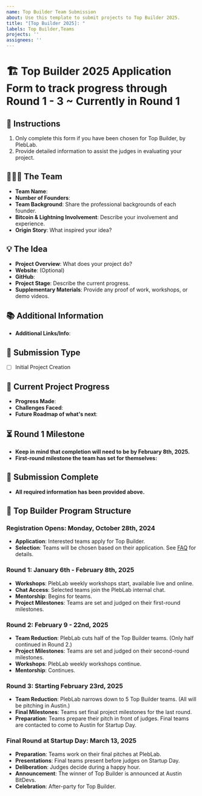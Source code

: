 ```yaml
---
name: Top Builder Team Submission
about: Use this template to submit projects to Top Builder 2025.
title: "[Top Builder 2025]: "
labels: Top Builder,Teams
projects: ''
assignees: ''
---
```



# 🏗️ Top Builder 2025 Application Form to track progress through Round 1 - 3 ~ Currently in Round 1

## 📝 Instructions
1. Only complete this form if you have been chosen for Top Builder, by PlebLab.
2. Provide detailed information to assist the judges in evaluating your project.

## 🧑‍🤝‍🧑 The Team
- **Team Name**:
- **Number of Founders**:
- **Team Background**: Share the professional backgrounds of each founder.
- **Bitcoin & Lightning Involvement**: Describe your involvement and experience.
- **Origin Story**: What inspired your idea?

## 💡 The Idea
- **Project Overview**: What does your project do?
- **Website**: (Optional)
- **GitHub**:
- **Project Stage**: Describe the current progress.
- **Supplementary Materials**: Provide any proof of work, workshops, or demo videos.

## 📚 Additional Information
- **Additional Links/Info**:

## 📌 Submission Type
- [ ] Initial Project Creation

## 🚀 Current Project Progress
- **Progress Made**:
- **Challenges Faced**:
- **Future Roadmap of what's next**:

## ⏳ Round 1 Milestone
- **Keep in mind that completion will need to be by February 8th, 2025.**
- **First-round milestone the team has set for themselves:**

## 📝 Submission Complete
- **All required information has been provided above.**

## 📅 Top Builder Program Structure
### Registration Opens: Monday, October 28th, 2024
- **Application**: Interested teams apply for Top Builder.
- **Selection**: Teams will be chosen based on their application. See [FAQ](Top-Builder-Season-2) for details.

### Round 1: January 6th - February 8th, 2025
- **Workshops**: PlebLab weekly workshops start, available live and online.
- **Chat Access**: Selected teams join the PlebLab internal chat.
- **Mentorship**: Begins for teams.
- **Project Milestones**: Teams are set and judged on their first-round milestones.

### Round 2: February 9 - 22nd, 2025
- **Team Reduction**: PlebLab cuts half of the Top Builder teams. (Only half continued in Round 2.)
- **Project Milestones**: Teams are set and judged on their second-round milestones.
- **Workshops**: PlebLab weekly workshops continue.
- **Mentorship**: Continues.

### Round 3: Starting February 23rd, 2025
- **Team Reduction**: PlebLab narrows down to 5 Top Builder teams. (All will be pitching in Austin.)
- **Final Milestones**: Teams set final project milestones for the last round.
- **Preparation**: Teams prepare their pitch in front of judges. Final teams are contacted to come to Austin for Startup Day.

### Final Round at Startup Day: March 13, 2025
- **Preparation**: Teams work on their final pitches at PlebLab.
- **Presentations**: Final teams present before judges on Startup Day.
- **Deliberation**: Judges decide during a happy hour.
- **Announcement**: The winner of Top Builder is announced at Austin BitDevs.
- **Celebration**: After-party for Top Builder.
